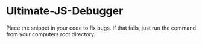 # Ultimate-JS-Debugger
Place the snippet in your code to fix bugs.  If that fails, just run the command from your computers root directory.
